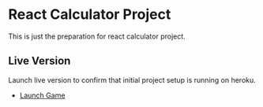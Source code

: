 # React Calculator Project
This is just the preparation for react calculator project.

## Live Version
Launch live version to confirm that initial project setup is running on heroku.
- [Launch Game](https://calculator-zubenna.herokuapp.com/)

